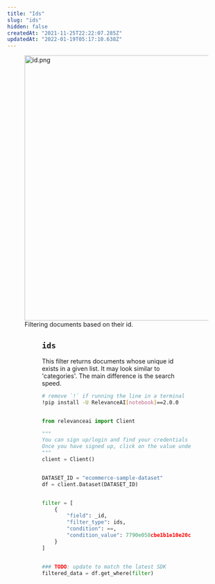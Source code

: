 ```yaml
---
title: "Ids"
slug: "ids"
hidden: false
createdAt: "2021-11-25T22:22:07.285Z"
updatedAt: "2022-01-19T05:17:10.638Z"
---
```

<figure>
<img src="https://github.com/RelevanceAI/RelevanceAI-readme-docs/blob/2.0.0
/docs_template/general-features/_assets/id.png?raw=true" width="612" alt="id.png" />
<figcaption>Filtering documents based on their id.</figcaption>
<figure>

## `ids`
This filter returns documents whose unique id exists in a given list. It may look similar to 'categories'. The main difference is the search speed.

```bash Bash
# remove `!` if running the line in a terminal
!pip install -U RelevanceAI[notebook]==2.0.0
```
```bash
```

```python Python (SDK)
from relevanceai import Client

"""
You can sign up/login and find your credentials here: https://cloud.relevance.ai/sdk/api
Once you have signed up, click on the value under `Activation token` and paste it here
"""
client = Client()
```
```python
```

```python Python (SDK)
DATASET_ID = "ecommerce-sample-dataset"
df = client.Dataset(DATASET_ID)
```
```python
```

```python Python (SDK)
filter = [
    {
        "field": _id,
        "filter_type": ids,
        "condition": ==,
        "condition_value": 7790e058cbe1b1e10e20cd22a1e53d36
    }
]
```
```python
```

```python Python (SDK)
### TODO: update to match the latest SDK
filtered_data = df.get_where(filter)
```
```python
```

